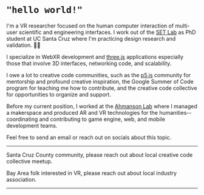 # `"hello world!"`
I'm a VR researcher focused on the human computer interaction of multi-user scientific and engineering interfaces. I work out of the [SET Lab](https://setlab.soe.ucsc.edu/) as PhD student at UC Santa Cruz where I'm practicing design research and validation. 🌊🌲 

I specialize in WebXR development and [three.js](https://threejs.org/) applications especially those that involve 3D interfaces, networking code, and scalability.

I owe a lot to creative code communities, such as the [p5.js](https://p5js.org/) community for mentorship and profound creative inspiration, the Google Summer of Code program for teaching me how to contribute, and the creative code collective for opportunities to organize and support. 

Before my current position, I worked at the [Ahmanson Lab](https://polymathic.usc.edu/ahmanson-lab) where I managed a makerspace and produced AR and VR technologies for the humanities-- coordinating and contributing to game engine, web, and mobile development teams.

Feel free to send an email or reach out on socials about this topic.

---------------------------------
Santa Cruz County community, please reach out about local creative code collective meetup.

Bay Area folk interested in VR, please reach out about local industry association.
***
